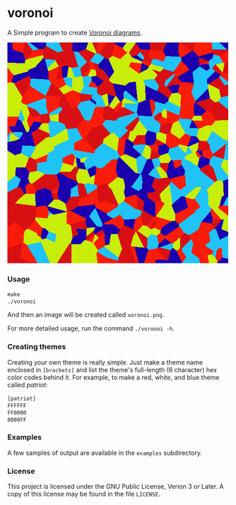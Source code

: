 # voronoi

A Simple program to create [Voronoi diagrams](https://en.wikipedia.org/wiki/Voronoi_diagram).

![Voronoi Diagram](examples/voronoi.png?raw=true "Voronoi Diagram")

### Usage

```
make
./voronoi
```
And then an image will be created called `voronoi.png`.

For more detailed usage, run the command `./voronoi -h`.

### Creating themes

Creating your own theme is really simple. Just make a theme name enclosed in `[brackets]` and
list the theme's full-length (6 character) hex color codes behind it. For example, to make a
red, white, and blue theme called *patriot*:

```
[patriot]
FFFFFF
FF0000
0000FF
```

### Examples

A few samples of output are available in the `examples` subdirectory.

### License

This project is licensed under the GNU Public License, Verion 3 or Later. A copy of this license may be
found in the file `LICENSE`.
